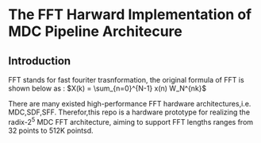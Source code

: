 # The FFT Harward Implementation of MDC Pipeline Architecure

## Introduction

FFT stands for fast fouriter trasnformation, the original formula of FFT is shown below as :
$X(k) = \sum_{n=0}^{N-1} x(n) W_N^{nk}$

There are many existed high-performance FFT hardware architectures,i.e. MDC,SDF,SFF. Therefor,this repo is a hardware prototype for realizing the radix-$2^5$ MDC FFT architecture, aiming to support FFT lengths ranges from 32 points to 512K pointsd.

